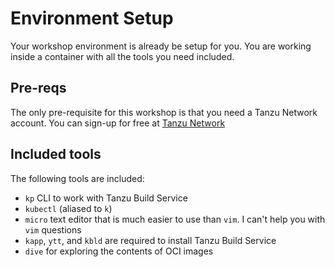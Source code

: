 # Environment Setup

Your workshop environment is already be setup for you. You are working inside a container with all the tools you need included.

## Pre-reqs
The only pre-requisite for this workshop is that you need a Tanzu Network account. You can sign-up for free at [Tanzu Network](https://network.pivotal.io)

## Included tools
The following tools are included:
* `kp` CLI to work with Tanzu Build Service
* `kubectl` (aliased to `k`)
* `micro` text editor that is much easier to use than `vim`. I can't help you with `vim` questions
* `kapp`, `ytt`, and `kbld` are required to install Tanzu Build Service
* `dive` for exploring the contents of OCI images